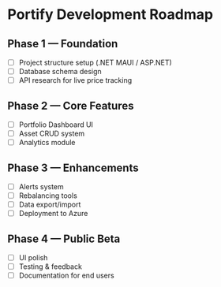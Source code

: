 # Portify Development Roadmap

## Phase 1 — Foundation
- [ ] Project structure setup (.NET MAUI / ASP.NET)
- [ ] Database schema design
- [ ] API research for live price tracking

## Phase 2 — Core Features
- [ ] Portfolio Dashboard UI
- [ ] Asset CRUD system
- [ ] Analytics module

## Phase 3 — Enhancements
- [ ] Alerts system
- [ ] Rebalancing tools
- [ ] Data export/import
- [ ] Deployment to Azure

## Phase 4 — Public Beta
- [ ] UI polish
- [ ] Testing & feedback
- [ ] Documentation for end users